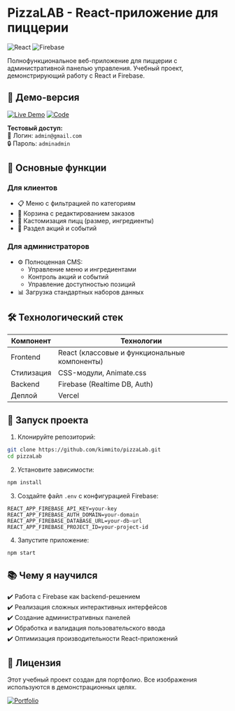 
# PizzaLAB - React-приложение для пиццерии

![React](https://img.shields.io/badge/React-20232A?logo=react&logoColor=61DAFB)
![Firebase](https://img.shields.io/badge/Firebase-FFCA28?logo=firebase&logoColor=black)

Полнофункциональное веб-приложение для пиццерии с административной панелью управления. Учебный проект, демонстрирующий работу с React и Firebase.

## 🍕 Демо-версия

[![Live Demo](https://img.shields.io/badge/Live_Demo-FF7139?style=for-the-badge)](https://pizza-lab-red.vercel.app)
[![Code](https://img.shields.io/badge/Code-black?style=for-the-badge)](https://github.com/kimmito/pizzaLab)

**Тестовый доступ:**  
🔑 Логин: `admin@gmail.com`  
🔒 Пароль: `adminadmin`

## 🌟 Основные функции

### Для клиентов
- 📋 Меню с фильтрацией по категориям
- 🛒 Корзина с редактированием заказов
- 🧩 Кастомизация пицц (размер, ингредиенты)
- 🎉 Раздел акций и событий

### Для администраторов
- ⚙️ Полноценная CMS:
  - Управление меню и ингредиентами
  - Контроль акций и событий
  - Управление доступностью позиций
- 📊 Загрузка стандартных наборов данных

## 🛠 Технологический стек

| Компонент       | Технологии                          |
|----------------|-------------------------------------|
| Frontend       | React (классовые и функциональные компоненты) |
| Стилизация     | CSS-модули, Animate.css            |
| Backend        | Firebase (Realtime DB, Auth)       |
| Деплой         | Vercel                             |


## 🚀 Запуск проекта

1. Клонируйте репозиторий:
```bash
git clone https://github.com/kimmito/pizzaLab.git
cd pizzaLab
```

2. Установите зависимости:
```bash
npm install
```

3. Создайте файл `.env` с конфигурацией Firebase:
```
REACT_APP_FIREBASE_API_KEY=your-key
REACT_APP_FIREBASE_AUTH_DOMAIN=your-domain
REACT_APP_FIREBASE_DATABASE_URL=your-db-url
REACT_APP_FIREBASE_PROJECT_ID=your-project-id
```

4. Запустите приложение:
```bash
npm start
```

## 📚 Чему я научился

✔️ Работа с Firebase как backend-решением  
✔️ Реализация сложных интерактивных интерфейсов  
✔️ Создание административных панелей  
✔️ Обработка и валидация пользовательского ввода  
✔️ Оптимизация производительности React-приложений  

## 📜 Лицензия

Этот учебный проект создан для портфолио. Все изображения используются в демонстрационных целях.

[![Portfolio](https://img.shields.io/badge/Моё_портфолио-000000?style=flat)](https://ваш-сайт.ру)
```
